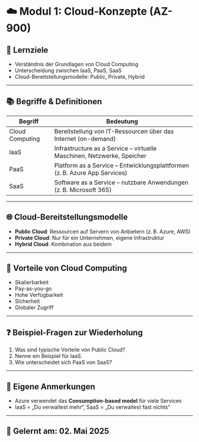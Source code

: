 # ☁️ Modul 1: Cloud-Konzepte (AZ-900)

## 🧠 Lernziele

- Verständnis der Grundlagen von Cloud Computing
- Unterscheidung zwischen IaaS, PaaS, SaaS
- Cloud-Bereitstellungsmodelle: Public, Private, Hybrid

---

## 📚 Begriffe & Definitionen

| Begriff | Bedeutung |
|--------|-----------|
| Cloud Computing | Bereitstellung von IT-Ressourcen über das Internet (on-demand) |
| IaaS | Infrastructure as a Service – virtuelle Maschinen, Netzwerke, Speicher |
| PaaS | Platform as a Service – Entwicklungsplattformen (z. B. Azure App Services) |
| SaaS | Software as a Service – nutzbare Anwendungen (z. B. Microsoft 365) |

---

## 🌐 Cloud-Bereitstellungsmodelle

- **Public Cloud**: Ressourcen auf Servern von Anbietern (z. B. Azure, AWS)
- **Private Cloud**: Nur für ein Unternehmen, eigene Infrastruktur
- **Hybrid Cloud**: Kombination aus beidem

---

## 📌 Vorteile von Cloud Computing

- Skalierbarkeit
- Pay-as-you-go
- Hohe Verfügbarkeit
- Sicherheit
- Globaler Zugriff

---

## ❓ Beispiel-Fragen zur Wiederholung

1. Was sind typische Vorteile von Public Cloud?
2. Nenne ein Beispiel für IaaS.
3. Wie unterscheidet sich PaaS von SaaS?

---

## 📝 Eigene Anmerkungen

- Azure verwendet das **Consumption-based model** für viele Services
- IaaS = „Du verwaltest mehr“, SaaS = „Du verwaltest fast nichts“

---

## 📅 Gelernt am: 02. Mai 2025
